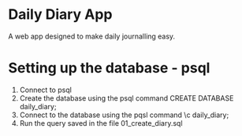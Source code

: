 # Daily Diary App

A web app designed to make daily journalling easy.


# Setting up the database - psql
1. Connect to psql
2. Create the database using the psql command CREATE DATABASE daily_diary;
3. Connect to the database using the pqsl command \c daily_diary;
4. Run the query saved in the file 01_create_diary.sql